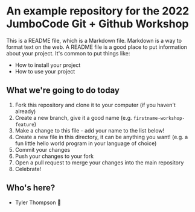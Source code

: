 # An example repository for the 2022 JumboCode Git + Github Workshop

This is a README file, which is a Markdown file. Markdown is a way to format text on the web.
A README file is a good place to put information about your project. It's common to put things like:

- How to install your project
- How to use your project

## What we're going to do today

1. Fork this repository and clone it to your computer (if you haven't already)
2. Create a new branch, give it a good name (e.g. `firstname-workshop-feature`)
3. Make a change to this file - add your name to the list below!
4. Create a new file in this directory, it can be anything you want! (e.g. a fun little hello world program in your language of choice)
5. Commit your changes
6. Push your changes to your fork
7. Open a pull request to merge your changes into the main repository
8. Celebrate!

## Who's here?

- Tyler Thompson 🤘
